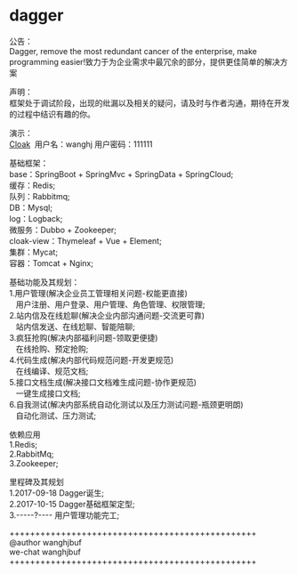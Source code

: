 # dagger

公告：<br/>
Dagger, remove the most redundant cancer of the enterprise, make programming easier!致力于为企业需求中最冗余的部分，提供更佳简单的解决方案<br/>

声明：<br/>
框架处于调试阶段，出现的纰漏以及相关的疑问，请及时与作者沟通，期待在开发的过程中结识有趣的你。<br/>

演示：<br/>
<a href="http://47.93.253.28/" target="_blank">Cloak</a>  用户名：wanghj 用户密码：111111

基础框架：<br/>
base：SpringBoot + SpringMvc + SpringData + SpringCloud;<br/>
缓存：Redis;<br/>
队列：Rabbitmq;<br/>
DB：Mysql;<br/>
log：Logback;<br/>
微服务：Dubbo + Zookeeper;<br/>
cloak-view：Thymeleaf + Vue + Element;<br/>
集群：Mycat;<br/>
容器：Tomcat + Nginx;<br/>

基础功能及其规划：<br/>
1.用户管理(解决企业员工管理相关问题-权能更直接)<br/>
    用户注册、用户登录、用户管理、角色管理、权限管理;<br/>
2.站内信及在线尬聊(解决企业内部沟通问题-交流更可靠)<br/>
    站内信发送、在线尬聊、智能陪聊;<br/>
3.疯狂抢购(解决内部福利问题-领取更便捷)<br/>
    在线抢购、预定抢购;<br/>
4.代码生成(解决内部代码规范问题-开发更规范)<br/>
    在线编译、规范文档;<br/>
5.接口文档生成(解决接口文档难生成问题-协作更规范)<br/>
    一键生成接口文档;<br/>
6.自我测试(解决内部系统自动化测试以及压力测试问题-瓶颈更明朗)<br/>
    自动化测试、压力测试;<br/>
    
依赖应用<br/>
1.Redis;<br/>
2.RabbitMq;<br/>
3.Zookeeper;<br/>

里程碑及其规划<br/>
1.2017-09-18 Dagger诞生;<br/>
2.2017-10-15 Dagger基础框架定型;<br/>
3.-----?---- 用户管理功能完工;<br/>

++++++++++++++++++++++++++++++++++++++++++++++++<br/>
@author wanghjbuf<br/>
we-chat wanghjbuf<br/>
++++++++++++++++++++++++++++++++++++++++++++++++<br/>

